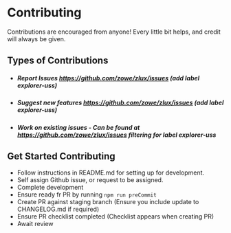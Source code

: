 Contributing
============

Contributions are encouraged from anyone! Every little bit helps, and credit will always be given.

Types of Contributions
----------------------

- ##### Report Issues https://github.com/zowe/zlux/issues (add label explorer-uss)
- ##### Suggest new features https://github.com/zowe/zlux/issues (add label explorer-uss)
- ##### Work on existing issues - Can be found at https://github.com/zowe/zlux/issues filtering for label explorer-uss


Get Started Contributing
------------------------

- Follow instructions in README.md for setting up for development.
- Self assign Github issue, or request to be assigned.
- Complete development
- Ensure ready fr PR by running `npm run preCommit`
- Create PR against staging branch (Ensure you include update to CHANGELOG.md if required)
- Ensure PR checklist completed (Checklist appears when creating PR)
- Await review
